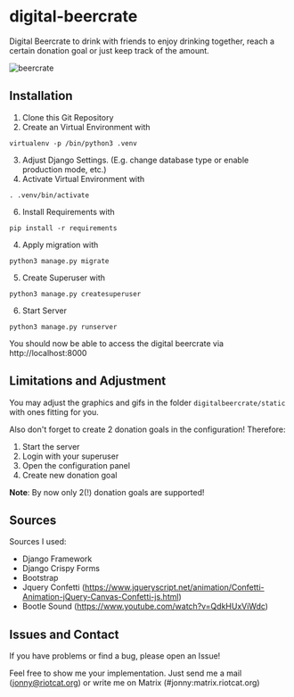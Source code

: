 # digital-beercrate
Digital Beercrate to drink with friends to enjoy drinking together, reach a certain donation goal or just keep track of the amount.

![beercrate](https://user-images.githubusercontent.com/10757520/114278576-c5a58980-9a30-11eb-8916-1341bee4e3e6.gif)

## Installation

1. Clone this Git Repository
2. Create an Virtual Environment with
````
virtualenv -p /bin/python3 .venv
````
3. Adjust Django Settings. (E.g. change database type or enable production mode, etc.)
5. Activate Virtual Environment with
````
. .venv/bin/activate
````
6. Install Requirements with
````
pip install -r requirements
````
4. Apply migration with
````
python3 manage.py migrate
````
5. Create Superuser with
````
python3 manage.py createsuperuser
````
6. Start Server
````
python3 manage.py runserver
````

You should now be able to access the digital beercrate via http://localhost:8000

## Limitations and Adjustment
You may adjust the graphics and gifs in the folder `digitalbeercrate/static` with ones fitting for you.

Also don't forget to create 2 donation goals in the configuration! Therefore:

1. Start the server
2. Login with your superuser
3. Open the configuration panel
4. Create new donation goal

**Note**: By now only 2(!) donation goals are supported!

## Sources
Sources I used:
- Django Framework
- Django Crispy Forms
- Bootstrap
- Jquery Confetti (https://www.jqueryscript.net/animation/Confetti-Animation-jQuery-Canvas-Confetti-js.html)
- Bootle Sound (https://www.youtube.com/watch?v=QdkHUxViWdc)

## Issues and Contact
If you have problems or find a bug, please open an Issue!

Feel free to show me your implementation. Just send me a mail (jonny@riotcat.org) or write me on Matrix (#jonny:matrix.riotcat.org)
